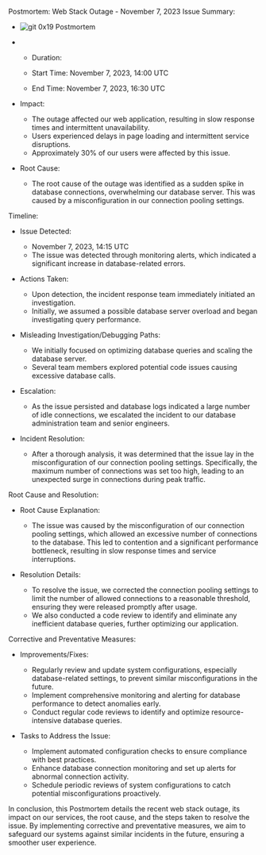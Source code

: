 Postmortem: Web Stack Outage - November 7, 2023
Issue Summary:


- ![git 0x19  Postmortem](https://github.com/Amosamevor/alx-system_engineering-devops/assets/104185979/575ee715-bfd8-4997-9feb-824a59f808b5)
- - Duration:

  - Start Time: November 7, 2023, 14:00 UTC
  - End Time: November 7, 2023, 16:30 UTC

- Impact:
  - The outage affected our web application, resulting in slow response times and intermittent unavailability.
  - Users experienced delays in page loading and intermittent service disruptions.
  - Approximately 30% of our users were affected by this issue.

- Root Cause:
  - The root cause of the outage was identified as a sudden spike in database connections, overwhelming our database server. This was caused by a misconfiguration in our connection pooling settings.

Timeline:

- Issue Detected:
  - November 7, 2023, 14:15 UTC
  - The issue was detected through monitoring alerts, which indicated a significant increase in database-related errors.

- Actions Taken:
  - Upon detection, the incident response team immediately initiated an investigation.
  - Initially, we assumed a possible database server overload and began investigating query performance.

- Misleading Investigation/Debugging Paths:
  - We initially focused on optimizing database queries and scaling the database server.
  - Several team members explored potential code issues causing excessive database calls.

- Escalation:
  - As the issue persisted and database logs indicated a large number of idle connections, we escalated the incident to our database administration team and senior engineers.

- Incident Resolution:
  - After a thorough analysis, it was determined that the issue lay in the misconfiguration of our connection pooling settings. Specifically, the maximum number of connections was set too high, leading to an unexpected surge in connections during peak traffic.

Root Cause and Resolution:

- Root Cause Explanation:
  - The issue was caused by the misconfiguration of our connection pooling settings, which allowed an excessive number of connections to the database. This led to contention and a significant performance bottleneck, resulting in slow response times and service interruptions.

- Resolution Details:
  - To resolve the issue, we corrected the connection pooling settings to limit the number of allowed connections to a reasonable threshold, ensuring they were released promptly after usage.
  - We also conducted a code review to identify and eliminate any inefficient database queries, further optimizing our application.

Corrective and Preventative Measures:

- Improvements/Fixes:
  - Regularly review and update system configurations, especially database-related settings, to prevent similar misconfigurations in the future.
  - Implement comprehensive monitoring and alerting for database performance to detect anomalies early.
  - Conduct regular code reviews to identify and optimize resource-intensive database queries.

- Tasks to Address the Issue:
  - Implement automated configuration checks to ensure compliance with best practices.
  - Enhance database connection monitoring and set up alerts for abnormal connection activity.
  - Schedule periodic reviews of system configurations to catch potential misconfigurations proactively.

In conclusion, this Postmortem details the recent web stack outage, its impact on our services, the root cause, and the steps taken to resolve the issue. By implementing corrective and preventative measures, we aim to safeguard our systems against similar incidents in the future, ensuring a smoother user experience.

